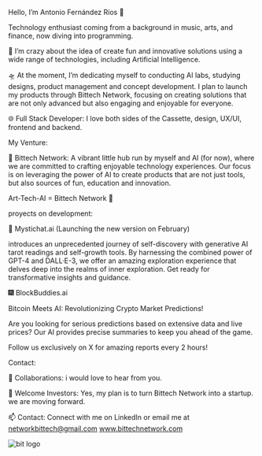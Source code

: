 Hello, I’m Antonio Fernández Ríos 👋

Technology enthusiast coming from a background in music, arts, and finance, now diving into programming.

🌟 I’m crazy about the idea of create fun and innovative solutions using a wide range of technologies, including Artificial Intelligence.

🛸 At the moment, I’m dedicating myself to conducting AI labs, studying designs, product management and concept development. I plan to launch my products through Bittech Network, focusing on creating solutions that are not only advanced but also engaging and enjoyable for everyone.

🌐 Full Stack Developer: I love both sides of the Cassette, design, UX/UI, frontend and backend.

My Venture:

🚀 Bittech Network: A vibrant little hub run by myself and AI (for now), where we are committed to crafting enjoyable technology experiences. Our focus is on leveraging the power of AI to create products that are not just tools, but also sources of fun, education and innovation.

Art-Tech-AI = Bittech Network 💾

proyects on development:

🌠 Mystichat.ai (Launching the new version on February)

introduces an unprecedented journey of self-discovery with generative AI tarot readings and self-growth tools. By harnessing the combined power of GPT-4 and DALL·E-3, we offer an amazing exploration experience that delves deep into the realms of inner exploration. Get ready for transformative insights and guidance.

🎆 BlockBuddies.ai

Bitcoin Meets AI: Revolutionizing Crypto Market Predictions!

Are you looking for serious predictions based on extensive data and live prices? Our AI provides precise summaries to keep you ahead of the game.

Follow us exclusively on X for amazing reports every 2 hours!

Contact:

🤝 Collaborations: i would love to hear from you. 

💎 Welcome Investors: Yes, my plan is to turn Bittech Network into a startup. we are moving forward.

📫 Contact: Connect with me on LinkedIn or email me at networkbittech@gmail.com www.bittechnetwork.com


![bit logo](https://github.com/Kukaloka1/Kukaloka1/assets/130247025/a127acb3-5baf-48c3-b9e1-4f5158c8fd2b)
